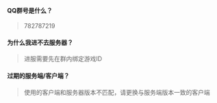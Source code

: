#### QQ群号是什么？
> 782787219

#### 为什么我进不去服务器？
> 进服需要先在群内绑定游戏ID

#### 过期的服务端/客户端？
> 使用的客户端和服务器版本不匹配，请更换与服务端版本一致的客户端
